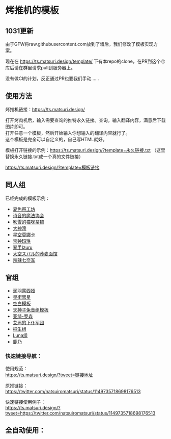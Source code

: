 # 烤推机的模板

## 1031更新
由于GFW将raw.githubusercontent.com放到了墙后，我们修改了模板实现方案。

现在在 https://ts.matsuri.design/template/ 下有本repo的clone，在PR到这个仓库后请在群里请求pull到服务器上。

没有做CI的计划，反正通过PR也要我们手动……

## 使用方法
烤推机链接：https://ts.matsuri.design/

打开烤肉机后，输入需要查询的推特永久链接。查询。输入翻译内容，满意后下载图片即可。  
打开任意一个模板，然后开始输入你想输入的翻译内容就行了。  
这个模板是完全可以自定义的，自己写HTML就好。  

模板打开链接的示例：https://ts.matsuri.design/?template=永久链接.txt  （这里替换永久链接.txt成一个真的文件链接）

https://ts.matsuri.design/?template=模板链接

## 同人组

已经完成的模板示例：  
- [夏色祭工坊](https://ts.matsuri.design/?template=/template/matsuri.txt)
- [诗音的魔法协会](https://ts.matsuri.design/?template=/template/shion.txt)
- [吹雪的猫咪茶铺](https://ts.matsuri.design/?template=/template/fubuki.txt)
- [大神澪](https://ts.matsuri.design/?template=/template/mio.txt)
- [星空莫娜卡](https://ts.matsuri.design/?template=/template/monoka.txt)
- [宝钟玛琳](https://ts.matsuri.design/?template=/template/marine.txt)
- [琴手Izuru](https://ts.matsuri.design/?template=/template/izuru.txt)
- [大空スバル的荞麦面馆](https://ts.matsuri.design/?template=/template/486.txt)
- [辣辣七奈军](https://ts.matsuri.design/?template=/template/nana.txt)

## 官组
- [润羽露西娅](https://ts.matsuri.design/?template=/template/rushia.txt)
- [星街彗星](https://ts.matsuri.design/?template=/template/suisei.txt)
- [空白模板](https://ts.matsuri.design/?template=/template/blank.txt)
- [天神子兔音组模板](https://ts.matsuri.design/?template=/template/kotone.txt)
- [亚绮-罗森](https://ts.matsuri.design/?template=/template/aki.txt)
- [艾玛的下仆军团](https://ts.matsuri.design/?template=/template/emma.txt)
- [桐生组](https://ts.matsuri.design/?template=/template/coco.txt)
- [Luna组](https://ts.matsuri.design/?template=/template/luna.txt)
- [鹿乃](https://ts.matsuri.design/?template=/template/kano.txt)

### 快速链接导航：  

使用规范：  
https://ts.matsuri.design/?tweet=链接地址

原推链接：  
https://twitter.com/natsuiromatsuri/status/1149735718698176513

快速链接使用例子：  
https://ts.matsuri.design/?tweet=https://twitter.com/natsuiromatsuri/status/1149735718698176513

## 全自动使用：
